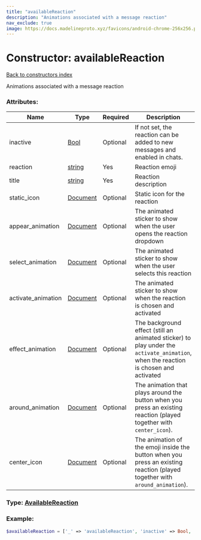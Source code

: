 ```yaml
---
title: "availableReaction"
description: "Animations associated with a message reaction"
nav_exclude: true
image: https://docs.madelineproto.xyz/favicons/android-chrome-256x256.png
---
```

# Constructor: availableReaction  
[Back to constructors index](/API_docs/constructors/index.html)



Animations associated with a message reaction

### Attributes:

| Name     |    Type       | Required | Description |
|----------|---------------|----------|-------------|
|inactive|[Bool](/API_docs/types/Bool.html) | Optional|If not set, the reaction can be added to new messages and enabled in chats.|
|reaction|[string](/API_docs/types/string.html) | Yes|Reaction emoji|
|title|[string](/API_docs/types/string.html) | Yes|Reaction description|
|static\_icon|[Document](/API_docs/types/Document.html) | Optional|Static icon for the reaction|
|appear\_animation|[Document](/API_docs/types/Document.html) | Optional|The animated sticker to show when the user opens the reaction dropdown|
|select\_animation|[Document](/API_docs/types/Document.html) | Optional|The animated sticker to show when the user selects this reaction|
|activate\_animation|[Document](/API_docs/types/Document.html) | Optional|The animated sticker to show when the reaction is chosen and activated|
|effect\_animation|[Document](/API_docs/types/Document.html) | Optional|The background effect (still an animated sticker) to play under the `activate_animation`, when the reaction is chosen and activated|
|around\_animation|[Document](/API_docs/types/Document.html) | Optional|The animation that plays around the button when you press an existing reaction (played together with `center_icon`).|
|center\_icon|[Document](/API_docs/types/Document.html) | Optional|The animation of the emoji inside the button when you press an existing reaction (played together with `around_animation`).|



### Type: [AvailableReaction](/API_docs/types/AvailableReaction.html)


### Example:

```php
$availableReaction = ['_' => 'availableReaction', 'inactive' => Bool, 'reaction' => 'string', 'title' => 'string', 'static_icon' => Document, 'appear_animation' => Document, 'select_animation' => Document, 'activate_animation' => Document, 'effect_animation' => Document, 'around_animation' => Document, 'center_icon' => Document];
```  

